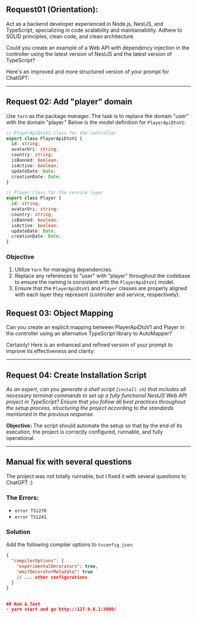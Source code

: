 ## Request01 (Orientation):

Act as a backend developer experienced in Node.js, NestJS, and TypeScript, specializing in code scalability and maintainability. Adhere to SOLID principles, clean code, and clean architecture.

Could you create an example of a Web API with dependency injection in the controller using the latest version of NestJS and the latest version of TypeScript?

Here's an improved and more structured version of your prompt for ChatGPT:

---

## Request 02: Add "player" domain

Use `Yarn` as the package manager. The task is to replace the domain "user" with the domain "player." Below is the model definition for `PlayerApiDtoV1`:

```typescript
// PlayerApiDtoV1 class for the controller
export class PlayerApiDtoV1 {
  id: string;
  avatarUri: string;
  country: string;
  isBanned: boolean;
  isActive: boolean;
  updateDate: Date;
  creationDate: Date;
}

// Player class for the service layer
export class Player {
  id: string;
  avatarUri: string;
  country: string;
  isBanned: boolean;
  isActive: boolean;
  updateDate: Date;
  creationDate: Date;
}
```

### Objective
1. Utilize `Yarn` for managing dependencies.
2. Replace any references to "user" with "player" throughout the codebase to ensure the naming is consistent with the `PlayerApiDtoV1` model.
3. Ensure that the `PlayerApiDtoV1` and `Player` classes are properly aligned with each layer they represent (controller and service, respectively).

## Request 03: Object Mapping

Can you create an explicit mapping between PlayerApiDtoV1 and Player in the controller using an alternative TypeScript library to AutoMapper?

Certainly! Here is an enhanced and refined version of your prompt to improve its effectiveness and clarity:

---

## Request 04: Create Installation Script

*As an expert, can you generate a shell script (`install.sh`) that includes all necessary terminal commands to set up a fully functional NestJS Web API project in TypeScript? Ensure that you follow all best practices throughout the setup process, structuring the project according to the standards mentioned in the previous response.*

**Objective:** The script should automate the setup so that by the end of its execution, the project is correctly configured, runnable, and fully operational.



----------------------------------------------------------

## Manual fix with several questions
The project was not totally runnable, but I fixed it with several questions to ChatGPT :)

### The Errors:
- `error TS1270`
- `error TS1241`

### Solution
Add the following compiler options to `tsconfig.json`:

```json
{
  "compilerOptions": {
    "experimentalDecorators": true,
    "emitDecoratorMetadata": true
    // ... other configurations
  }
}


## Run & Test
- yarn start and go http://127.0.0.1:3000/

